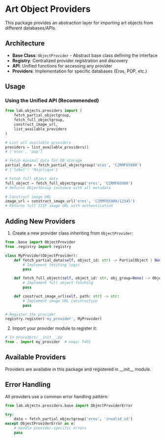 # Art Object Providers

This package provides an abstraction layer for importing art objects from different databases/APIs.

## Architecture

- **Base Class**: `ObjectProvider` - Abstract base class defining the interface
- **Registry**: Centralized provider registration and discovery
- **API**: Unified functions for accessing any provider
- **Providers**: Implementation for specific databases (Eros, POP, etc.)

## Usage

### Using the Unified API (Recommended)

```python
from lab.objects.providers import (
    fetch_partial_objectgroup,
    fetch_full_objectgroup,
    construct_image_url,
    list_available_providers
)

# List all available providers
providers = list_available_providers()
# ['eros', 'pop']

# Fetch minimal data for DB storage
partial_data = fetch_partial_objectgroup('eros', 'C2RMF65980')
# {'label': 'Majolique'}

# Fetch full object data
full_object = fetch_full_objectgroup('eros', 'C2RMF65980')
# Returns ObjectGroup instance with all metadata

# Construct image URL
image_url = construct_image_url('eros', 'C2RMF65980/12345')
# Returns full IIIF image URL with authentication
```

## Adding New Providers

1. Create a new provider class inheriting from `ObjectProvider`:

```python
from .base import ObjectProvider
from .registry import registry

class MyProvider(ObjectProvider):
    def fetch_partial_data(self, object_id: str) -> PartialObject | None:
        # Implement fetching logic
        pass

    def fetch_full_object(self, object_id: str, obj_group=None) -> ObjectGroup | None:
        # Implement full object fetching
        pass

    def construct_image_url(self, path: str) -> str:
        # Implement image URL construction
        pass

# Register the provider
registry.register('my_provider', MyProvider)
```

2. Import your provider module to register it:

```python
# In providers/__init__.py
from . import my_provider  # noqa: F401
```

## Available Providers

Providers are available in this package and registered in \_\_init\_\_ module.

## Error Handling

All providers use a common error handling pattern:

```python
from lab.objects.providers.base import ObjectProviderError

try:
    data = fetch_partial_objectgroup('eros', 'invalid_id')
except ObjectProviderError as e:
    # Handle provider-specific errors
    pass
```
